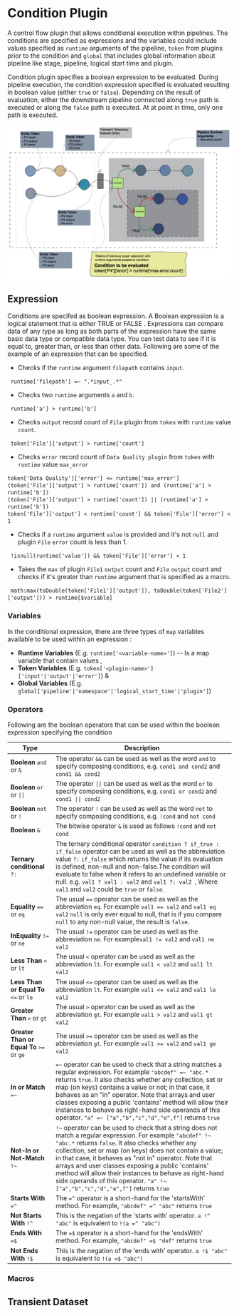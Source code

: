 # Condition Plugin

A control flow plugin that allows conditional execution within pipelines. The conditions are specified as expressions and the variables could include values specified as `runtime` arguments of the pipeline, `token` from plugins prior to the condition  and `global` that includes global information about pipeline like stage, pipeline, logical start time and plugin.

Condition plugin specifies a boolean expression to be evaluated. During pipeline execution, the condition expression specified is evaluated resulting in boolean value (either `true` or `false`). Depending on the result of evaluation, either the downstream pipeline connected along `true` path is executed or along the `false` path is executed. At at point in time, only one path is executed. 

<img src="docs/condition-plugin.png">

## Expression

Conditions are specifed as boolean expression. A Boolean expression is a logical statement that is either TRUE or FALSE . Expressions can compare data of any type as long as both parts of the expression have the same basic data type or compatible data type. You can test data to see if it is equal to, greater than, or less than other data. Following are some of the example of an expression that can be specified. 

* Checks if the `runtime` argument `filepath` contains `input`.
```
 runtime['filepath'] =~ ".*input_.*"
```

* Checks two `runtime` arguments `a` and `b`.
```
 runtime['a'] > runtime['b']
```

* Checks `output` record count of `File` plugin from `token` with `runtime` value `count`.
```
 token['File']['output'] > runtime['count']
```

* Checks `error` record count of `Data Quality plugin` from `token` with `runtime` value `max_error`
```
token['Data Quality']['error'] <= runtime['max_error']
(token['File']['output'] > runtime['count']) and (runtime['a'] > runtime['b'])
(token['File']['output'] > runtime['count']) || (runtime['a'] > runtime['b'])
token['File']['output'] < runtime['count'] && token['File']['error'] < 1
```

* Checks if a `runtime` argument `value` is provided and it's not `null` and plugin `File` `error` count is less than 1. 
```
 !isnull(runtime['value']) && token['File']['error'] < 1
```

* Takes the `max` of plugin `File1` `output` count and `File` `output` count and checks if it's greater than `runtime` argument that is specified as a macro. 
```
 math:max(toDouble(token['File1']['output']), toDouble(token['File2']['output'])) > runtime[$variable]
```

### Variables

In the conditional expression, there are three types of `map` variables available to be used within an expression :

* **Runtime Variables** (E.g. `runtime['<variable-name>']`) -- Is a map variable that contain values  ,
* **Token Variables** (E.g. `token['<plugin-name>']['input'|'output'|'error']`) & 
* **Global Variables** (E.g. `global['pipeline'|'namespace'|'logical_start_time'|'plugin']`)

### **Operators**

Following are the boolean operators that can be used within the boolean expression specifying the condition

| Type | Description |
| ---- | ----------- |
| **Boolean** `and` or `&` | The operator `&&` can be used as well as the word `and` to specify composing conditions, e.g. ```cond1 and cond2``` and ```cond1 && cond2```|
| **Boolean** `or` or `\|\|` | The operator `\|\|` can be used as well as the word `or` to specify composing conditions, e.g. ```cond1 or cond2``` and ```cond1 \|\| cond2``` |
| **Boolean** `not` or `!` | The operator `!` can be used as well as the word `not` to specify composing conditions, e.g. ```!cond``` and ```not cond``` | 
| **Boolean** `&` | The bitwise operator `&` is used as follows ```!cond``` and ```not cond``` |
| **Ternary conditional** `?:`	 | The ternary conditional operator `condition ? if_true : if_false` operator can be used as well as the abbreviation value `?:` `if_false` which returns the value if its evaluation is defined, non-null and non-false.The condition will evaluate to false when it refers to an undefined variable or null. e.g. ```val1 ? val1 : val2``` and ```val1 ?: val2 ```, Where `val1` and `val2` could be `true` or `false`. | 
| **Equality** `==` or `eq` | The usual `==` operator can be used as well as the abbreviation `eq`. For example ```val1 == val2``` and ```val1 eq val2``` `null` is only ever equal to null, that is if you compare `null` to any non-null value, the result is `false`. |
| **InEquality** `!=` or `ne` | The usual `!=` operator can be used as well as the abbreviation `ne`. For example```val1 != val2``` and ```val1 ne val2``` | 
| **Less Than** `<` or `lt` | The usual `<` operator can be used as well as the abbreviation `lt`. For example ```val1 < val2``` and ```val1 lt val2``` |
| **Less Than or Equal To** `<=` or `le` | The usual `<=` operator can be used as well as the abbreviation `lt`. For example ```val1 <= val2``` and ```val1 le val2``` |
| **Greater Than** `>` or `gt` | The usual `>` operator can be used as well as the abbreviation `gt`. For example ```val1 > val2``` and ```val1 gt val2``` |
| **Greater Than or Equal To** `>=` or `ge` | The usual `>=` operator can be used as well as the abbreviation `gt`. For example ```val1 >= val2``` and ```val1 ge val2``` |
| **In or Match** `=~` | `=~` operator can be used to check that a string matches a regular expression. For example `"abcdef" =~ "abc.*` returns `true`. It also checks whether any collection, set or map (on keys) contains a value or not; in that case, it behaves as an "in" operator. Note that arrays and user classes exposing a public 'contains' method will allow their instances to behave as right-hand side operands of this operator. `"a" =~ ["a","b","c","d","e",f"]` returns `true` | 
| **Not-In or Not-Match** `!~` | `!~` operator can be used to check that a string does not match a regular expression. For example `"abcdef" !~ "abc.*` returns `false`. It also checks whether any collection, set or map (on keys) does not contain a value; in that case, it behaves as "not in" operator. Note that arrays and user classes exposing a public 'contains' method will allow their instances to behave as right-hand side operands of this operator. `"a" !~ ["a","b","c","d","e",f"]` returns `true` |
| **Starts With** `=^` | The `=^` operator is a short-hand for the 'startsWith' method. For example, `"abcdef" =^ "abc"` returns `true` |
| **Not Starts With** `!^` | This is the negation of the 'starts with' operator. `a !^ "abc"` is equivalent to `!(a =^ "abc")` |
| **Ends With** `=$` | The `=$` operator is a short-hand for the 'endsWith' method. For example, `"abcdef" =$ "def"` returns `true` | 
| **Not Ends With** `!$` | This is the negation of the 'ends with' operator. `a !$ "abc"` is equivalent to `!(a =$ "abc")` |


### Macros

## Transient Dataset

